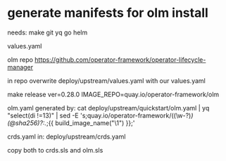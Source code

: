 # generate manifests for olm install 

needs: make git yq go helm

values.yaml

olm repo https://github.com/operator-framework/operator-lifecycle-manager

in repo overwrite deploy/upstream/values.yaml with our values.yaml

make release ver=0.28.0 IMAGE_REPO=quay.io/operator-framework/olm

olm.yaml generated by: 
cat deploy/upstream/quickstart/olm.yaml | yq "select(di !=13)" | sed -E 's;quay.io/operator-framework/((\w-?)*)(@sha256)?:.*;{{ build_image_name("\1") }};'

crds.yaml in:
deploy/upstream/crds.yaml

copy both to crds.sls and olm.sls
